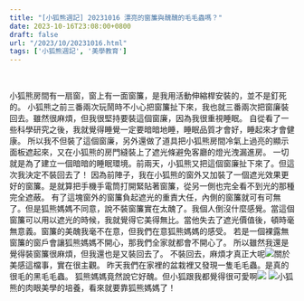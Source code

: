 ```yaml
---
title: "[小狐熊週記] 20231016 漂亮的窗簾與醜醜的毛毛蟲嗎？"
date: 2023-10-16T23:08:00+0800
draft: false
url: "/2023/10/20231016.html"
tags: ['小狐熊週記', '美學教育']
---
```


 

小狐熊房間有一扇窗，窗上有一面窗簾，是我用活動伸縮桿安裝的，並不是釘死的。 小狐熊之前三番兩次玩鬧時不小心把窗簾扯下來，我也就三番兩次把窗廉裝回去。雖然很麻煩，但我很堅持要裝這個窗廉，因為我很重視睡眠。 自從看了一些科學研究之後，我就覺得睡覺一定要暗暗地睡，睡眠品質才會好，睡起來才會健康。 所以我不但裝了這個窗廉，另外還做了道具把小狐熊房間冷氣上過亮的顯示面板遮起來，又在小狐熊的房門縫裝上了遮光條避免客廳的燈光洩漏進房。 一切就是為了建立一個暗暗的睡眠環境。前兩天，小狐熊又把這個窗廉扯下來了。但這次我決定不裝回去了！ 因為前陣子，我在小狐熊的窗外又加裝了一個遮光效果更好的窗簾。是就算把手機手電筒打開緊貼著窗簾，從另一側也完全看不到光的那種完全遮蔽。 有了這塊窗外的窗簾負起遮光的重責大任，內側的窗簾就可有可無了。但是狐熊媽媽不同意，說不裝窗簾實在太醜了。我個人倒沒什麼感覺。當這個窗簾可以用以遮光的時候，我就覺得它美得無比。當他失去了遮光價值後，頓時毫無意義。窗簾的美醜我毫不在意，但我們在意狐熊媽媽的感受。 若是一個裸露無窗簾的窗戶會讓狐熊媽媽不開心，那我們全家就都會不開心了。 所以雖然我還是覺得裝窗簾很麻煩，但我還也是又裝回去了。 不裝回去，麻煩才真正大呢![](https://fonts.gstatic.com/s/e/notoemoji/15.0/1f606/32.png)關於美感這檔事，實在很主觀。 昨天我們在家裡的盆栽裡又發現一隻毛毛蟲。是真的很毛的黑毛毛蟲。 狐熊媽媽竟然說它好醜。但小狐跟我都覺得很可愛啊![](https://fonts.gstatic.com/s/e/notoemoji/15.0/1f606/32.png) ![](https://fonts.gstatic.com/s/e/notoemoji/15.0/1f606/32.png)小狐熊的肉眼美學的培養，看來就要靠狐熊媽媽了！
